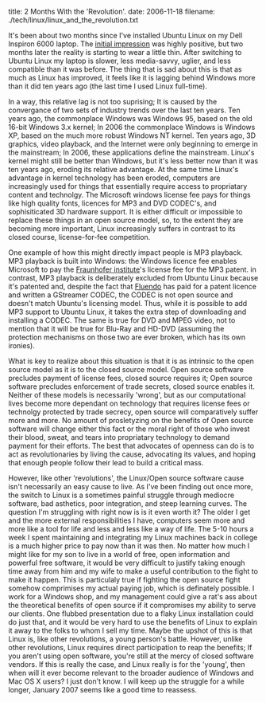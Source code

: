 title: 2 Months With the 'Revolution'.
date: 2006-11-18
filename: ./tech/linux/linux_and_the_revolution.txt

It's been about two months since I've installed Ubuntu Linux on my
Dell Inspiron 6000 laptop. The <a
href="http://www.mschaef.com/blog/tech/linux/long_road_to_linux.txt">initial
impression</a> was highly positive, but two months later the reality
is starting to wear a little thin. After switching to Ubuntu Linux my
laptop is slower, less media-savvy, uglier, and less compatible than
it was before. The thing that is sad about this is that as much as
Linux has improved, it feels like it is lagging behind Windows more
than it did ten years ago (the last time I used Linux full-time).

In a way, this relative lag is not too suprising; It is caused by the
convergance of two sets of industry trends over the last ten
years. Ten years ago, the commonplace Windows was Windows 95, based on
the old 16-bit Windows 3.x kernel; In 2006 the commonplace Windows is
Windows XP, based on the much more robust Windows NT kernel.  Ten
years ago, 3D graphics, video playback, and the Internet were only
beginning to emerge in the mainstream; In 2006, these applications
define the mainstream. Linux's kernel might still be better than
Windows, but it's less better now than it was ten years ago, eroding
its relative advantage. At the same time Linux's advantage in kernel
technology has been eroded, computers are increasingly used for things
that essentially require access to propriatary content and
technolgy. The Microsoft windows license fee pays for things like high
quality fonts, licences for MP3 and DVD CODEC's, and sophisiticated 3D
hardware support. It is either difficult or impossible to replace
these things in an open source model, so, to the extent they are
becoming more important, Linux increasingly suffers in contrast to its
closed course, license-for-fee competition.

One example of how this might directly impact people is MP3
playback. MP3 playback is built into Windows: the Windows licence fee
enables Microsoft to pay the <a
href="http://www.iis.fraunhofer.de/amm/download/index.html">Fraunhofer
institute</a>'s license fee for the MP3 patent. in contrast, MP3
playback is deliberately excluded from Ubuntu Linux because it's
patented and, despite the fact that <a
href="http://www.fluendo.com/">Fluendo</a> has paid for a patent
licence and written a GStreamer CODEC, the CODEC is not open source
and doesn't match Ubuntu's licensing model. Thus, while it is possible
to add MP3 support to Ubuntu Linux, it takes the extra step of
downloading and installing a CODEC.  The same is true for DVD and MPEG
video, not to mention that it will be true for Blu-Ray and HD-DVD
(assuming the protection mechanisms on those two are ever broken,
which has its own ironies).

What is key to realize about this situation is that it is as intrinsic
to the open source model as it is to the closed source model.  Open
source software precludes payment of license fees, closed source
requires it; Open source software precludes enforcement of trade
secrets, closed source enables it. Neither of these models is
necessarily 'wrong', but as our computational lives become more
dependant on technology that requires license fees or technolgy
protected by trade secrecy, open source will comparatively suffer more
and more. No amount of prosletyzing on the benefits of Open source
software will change either this fact or the moral right of those who
invest their blood, sweat, and tears into propriatary technology to
demand payment for their efforts.  The best that advocates of openness
can do is to act as revolutionaries by living the cause, advocating
its values, and hoping that enough people follow their lead to build a
critical mass.

However, like other 'revolutions', the Linux/Open source software
cause isn't necessarily an easy cause to live.  As I've been finding
out once more, the switch to Linux is a sometimes painful struggle
through mediocre software, bad asthetics, poor integration, and steep
learning curves. The question I'm struggling with right now is is it
even worth it?  The older I get and the more external responsibilities
I have, computers seem more and more like a tool for life and less and
less like a way of life. The 5-10 hours a week I spent maintaining and
integrating my Linux machines back in college is a much higher price
to pay now than it was then. No matter how much I might like for my
son to live in a world of free, open information and powerful free
software, it would be very difficult to justify taking enough time
away from him and my wife to make a useful contribution to the fight
to make it happen.  This is particulaly true if fighting the open
source fight somehow comprimises my actual paying job, which is
definately possible. I work for a Windows shop, and my management
could give a rat's ass about the theoretical benefits of open source
if it compromises my ability to serve our clients. One flubbed
presentation due to a flaky Linux installation could do just that, and
it would be very hard to use the benefits of Linux to explain it away
to the folks to whom I sell my time. Maybe the upshot of this is that
Linux is, like other revolutions, a young person's battle. However,
unlike other revolutions, Linux requires direct participation to reap
the benefits; If you aren't using open software, you're still at the
mercy of closed software vendors. If this is really the case, and
Linux really is for the 'young', then when will it ever become
relevant to the broader audience of Windows and Mac OS X users? I just
don't know. I will keep up the struggle for a while longer, January
2007 seems like a good time to reassess.
